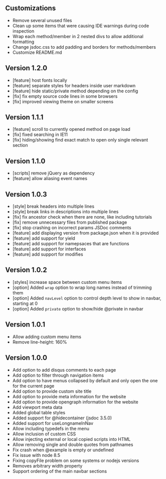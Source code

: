 ## Customizations

* Remove several unused files
* Clean up some items that were causing IDE warnings during code inspection
* Wrap each method/member in 2 nested divs to allow additional formatting
* Change jsdoc.css to add padding and borders for methods/members
* Customize README.md

## Version 1.2.0

* [feature] host fonts locally
* [feature] separate styles for headers inside user markdown
* [feature] hide static/private method depending on the config
* [fix] fix empty source code lines in some browsers
* [fix] improved viewing theme on smaller screens

## Version 1.1.1

* [feature] scroll to currently opened method on page load
* [fix] fixed searching in IE11
* [fix] hiding/showing find exact match to open only single relevant section

## Version 1.1.0

* [scripts] remove jQuery as dependency
* [feature] allow aliasing event names

## Version 1.0.3

* [style] break headers into multiple lines
* [style] break links in descriptions into multiple lines
* [fix] fix ancestor check when there are none, like including tutorials
* [fix] remove unnecessary files from published package
* [fix] stop crashing on incorrect params JSDoc comments
* [feature] add displaying version from package.json when it is provided
* [feature] add support for yield
* [feature] add support for namepsaces that are functions
* [feature] add support for interfaces
* [feature] add support for modifies

## Version 1.0.2

* [styles] increase space between custom menu items
* [option] Added `wrap` option to wrap long names instead of trimming them
* [option] Added `navLevel` option to control depth level to show in navbar, starting at 0
* [option] Added `private` option to show/hide @private in navbar

## Version 1.0.1

* Allow adding custom menu items
* Remove line-height: 160%

## Version 1.0.0

* Add option to add disqus comments to each page
* Add option to filter through navigation items
* Add option to have menus collapsed by default and only open the one for the current page
* Add option to provide custom site title
* Add option to provide meta information for the website
* Add option to provide opengraph information for the website
* Add viewport meta data
* Added global table styles
* Added support for @hidecontainer (jsdoc 3.5.0)
* Added support for useLongnameInNav
* Allow including typedefs in the menu
* Allow inclusion of custom CSS
* Allow injecting external or local copied scripts into HTML
* Allow removing single and double quotes from pathnames
* Fix crash when @example is empty or undefined
* Fix issue with node 8.5
* Fixing copyFile problem on some systems or nodejs versions
* Removes arbitrary width property
* Support ordering of the main navbar sections
